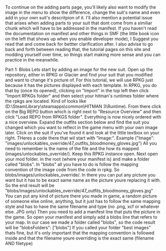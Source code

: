 To continue on the adding parts page, you'll likely also want to modify the image in the menu to show the difference, change the suit's name and even add in your own suit's descritpion of it. I'll also mention a potential issue that arises when adding parts to your suit that dont come from a similiar chunk which will have to be addressed in the manifest. If you haven't read the documentation on manifest and other things in SMF (the little book icon on the left that shows up when you enable developer mode), I Suggest you read that and come back for bettter clarification after. I also advise to go back and forth between reading that, the tutorial pages on this site and modding yourself over time, so things start making more sense and you can practice in the meanwhile.

Part 1: Blobs
Lets start by adding an image for the new suit.
Open up the repository, either in RPKG or Glacier and find your suit that you modified and want to change it's picture of. For this tutorial, we will use RPKG just because it has the pictures displayed with each template.
In RPKG, you do that by (once its opened), clicking on "Import" in the top left then click "Import RPKGs folder" and then select your hitman's runtimes folder where the rpkgs are located. Kind of looks like  (D:\SteamLibrary\steamapps\common\HITMAN 3\Runtime). 
From there click on the Big REPO button which is right next to "Resource Overview" and then click "Load REPO from RPKGS folder". Everything is now nicely ordered with a nice overview. Expand the outfits section below and find the suit you changed which you want to reflect in the game menu with your own image later.
Click on the suit if you've found it and look at the little textbox on your right. THeres a code there that wil start with "Image:". Example ("Image": "images/unlockables_override/47_outfits_bloodmoney_gloves.jpg")
All you need to remember is the name of the file and the how its mapped (images/unlockables_override/).
Keep this RPKG instance open. 
Next open your mod folder. in the root (where your manifest is) and make a folder called "blobs".
In "blobs" all you have to do is follow the mapping convention of the image code from the code in rpkg. 
So blobs/images/unlockables_override/. In there you can put any picture you want but it has to be exact same name as the picture youre replacing it with. So the end result will be "blobs/images/unlockables_override/47_outfits_bloodmoney_gloves.jpg" You can put any kind of picture there you made in game, a random picture of someone else online, anything, but it just has to follow the same mapping style and has to have the same filename and type (no .png, xcf or whatever else. JPG only)
Then you need to add a manifest line that puts the picture in the game. So open your manifest and simply add a blobs line that refers to your map.
In our case we made a folder called "blobs", so the code result will be
"blobsFolders": ["blobs"]
If you called your folder "best images" thats fine, but it's only important that the mapping convention is followed inside and that the filename youre overriding is the exact same (filename AND filetype)  